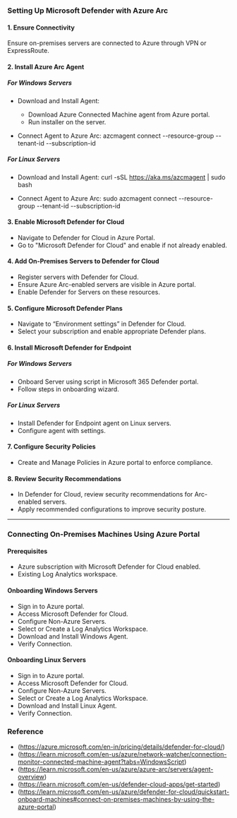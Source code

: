 ### Setting Up Microsoft Defender with Azure Arc

#### 1. Ensure Connectivity

Ensure on-premises servers are connected to Azure through VPN or ExpressRoute.

#### 2. Install Azure Arc Agent

##### For Windows Servers

- Download and Install Agent:
  - Download Azure Connected Machine agent from Azure portal.
  - Run installer on the server.

- Connect Agent to Azure Arc:
azcmagent connect --resource-group <ResourceGroupName> --tenant-id <TenantID> --subscription-id <SubscriptionID>

##### For Linux Servers

- Download and Install Agent:
curl -sSL https://aka.ms/azcmagent | sudo bash

- Connect Agent to Azure Arc:
sudo azcmagent connect --resource-group <ResourceGroupName> --tenant-id <TenantID> --subscription-id <SubscriptionID>


#### 3. Enable Microsoft Defender for Cloud

- Navigate to Defender for Cloud in Azure Portal.
- Go to "Microsoft Defender for Cloud" and enable if not already enabled.

#### 4. Add On-Premises Servers to Defender for Cloud

- Register servers with Defender for Cloud.
- Ensure Azure Arc-enabled servers are visible in Azure portal.
- Enable Defender for Servers on these resources.

#### 5. Configure Microsoft Defender Plans

- Navigate to “Environment settings” in Defender for Cloud.
- Select your subscription and enable appropriate Defender plans.

#### 6. Install Microsoft Defender for Endpoint

##### For Windows Servers

- Onboard Server using script in Microsoft 365 Defender portal.
- Follow steps in onboarding wizard.

##### For Linux Servers

- Install Defender for Endpoint agent on Linux servers.
- Configure agent with settings.

#### 7. Configure Security Policies

- Create and Manage Policies in Azure portal to enforce compliance.

#### 8. Review Security Recommendations

- In Defender for Cloud, review security recommendations for Arc-enabled servers.
- Apply recommended configurations to improve security posture.

---

### Connecting On-Premises Machines Using Azure Portal

#### Prerequisites

- Azure subscription with Microsoft Defender for Cloud enabled.
- Existing Log Analytics workspace.

#### Onboarding Windows Servers

- Sign in to Azure portal.
- Access Microsoft Defender for Cloud.
- Configure Non-Azure Servers.
- Select or Create a Log Analytics Workspace.
- Download and Install Windows Agent.
- Verify Connection.

#### Onboarding Linux Servers

- Sign in to Azure portal.
- Access Microsoft Defender for Cloud.
- Configure Non-Azure Servers.
- Select or Create a Log Analytics Workspace.
- Download and Install Linux Agent.
- Verify Connection.


### Reference

- (https://azure.microsoft.com/en-in/pricing/details/defender-for-cloud/)
- (https://learn.microsoft.com/en-us/azure/network-watcher/connection-monitor-connected-machine-agent?tabs=WindowsScript)
- (https://learn.microsoft.com/en-us/azure/azure-arc/servers/agent-overview)
- (https://learn.microsoft.com/en-us/defender-cloud-apps/get-started)
- (https://learn.microsoft.com/en-us/azure/defender-for-cloud/quickstart-onboard-machines#connect-on-premises-machines-by-using-the-azure-portal)
